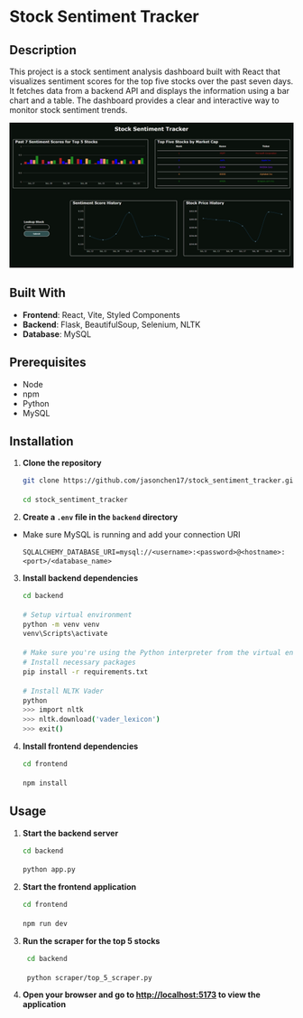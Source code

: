 # Stock Sentiment Tracker

## Description
This project is a stock sentiment analysis dashboard built with React that visualizes sentiment scores for the top five stocks over the past seven days. It fetches data from a backend API and displays the information using a bar chart and a table. The dashboard provides a clear and interactive way to monitor stock sentiment trends.

![home](https://github.com/jasonchen17/stock_sentiment_tracker/blob/main/screenshots/home.png?raw=true)

## Built With
- **Frontend**: React, Vite, Styled Components
- **Backend**: Flask, BeautifulSoup, Selenium, NLTK
- **Database**: MySQL

## Prerequisites
- Node
- npm
- Python
- MySQL

## Installation
1. **Clone the repository**
    ```bash
    git clone https://github.com/jasonchen17/stock_sentiment_tracker.git
    
    cd stock_sentiment_tracker
    ```

2. **Create a `.env` file in the `backend` directory**
- Make sure MySQL is running and add your connection URI
&nbsp;

    ```text
    SQLALCHEMY_DATABASE_URI=mysql://<username>:<password>@<hostname>:<port>/<database_name>
    ```

3. **Install backend dependencies**
    ```bash
    cd backend

  	# Setup virtual environment
  	python -m venv venv
  	venv\Scripts\activate

  	# Make sure you're using the Python interpreter from the virtual environment
    # Install necessary packages
  	pip install -r requirements.txt
  
  	# Install NLTK Vader
  	python
  	>>> import nltk
  	>>> nltk.download('vader_lexicon')
    >>> exit()
    ```

4. **Install frontend dependencies**
    ```bash
    cd frontend
    
    npm install
    ```

## Usage
1. **Start the backend server**
    ```bash
    cd backend
    
    python app.py
    ```

2. **Start the frontend application**
    ```bash
    cd frontend
    
    npm run dev
    ```

3. **Run the scraper for the top 5 stocks**
   ```bash
    cd backend
    
    python scraper/top_5_scraper.py
    ```

4. **Open your browser and go to [http://localhost:5173](http://localhost:5173) to view the application**
